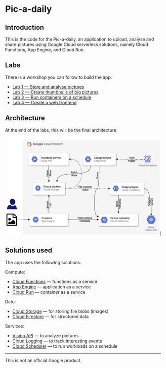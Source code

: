 # Pic-a-daily

## Introduction

This is the code for the Pic-a-daily, an application to upload, analyse and
share pictures using Google Cloud serverless solutions, namely Cloud Functions,
App Engine, and Cloud Run.

## Labs

There is a workshop you can follow to build the app:

* [Lab 1 — Store and analyse pictures]()
* [Lab 2 — Create thumbnails of big pictures]()
* [Lab 3 — Run containers on a schedule]()
* [Lab 4 — Create a web frontend]()

## Architecture

At the end of the labs, this will be the final architecture:

![Pic-a-daily Architecture](./pic-a-daily.png)


## Solutions used

The app uses the following solutions.

Compute:

* [Cloud Functions](https://cloud.google.com/functions/) — functions as a service
* [App Engine](https://cloud.google.com/appengine/) — application as a service
* [Cloud Run](https://cloud.google.com/run/) — container as a service

Date:

* [Cloud Storage](https://cloud.google.com/storage/) — for storing file blobs (images)
* [Cloud Firestore](https://cloud.google.com/firestore/) — for structured data

Services:

* [Vision API](https://cloud.google.com/vision/) — to analyze pictures
* [Cloud Logging](https://cloud.google.com/logging/) — to track interesting events
* [Cloud Scheduler](https://cloud.google.com/scheduler/) — to run workloads on a schedule

-------

This is not an official Google product.
